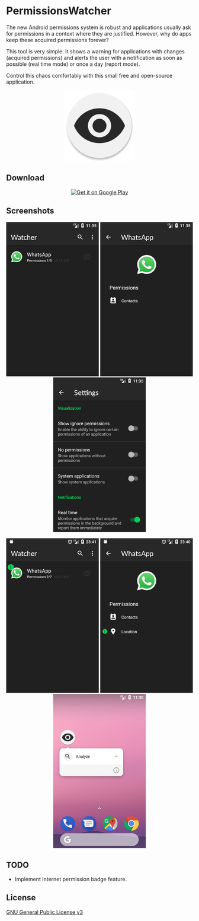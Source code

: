 # PermissionsWatcher
The new Android permissions system is robust and applications usually ask for permissions in a context where they are justified. However, why do apps keep these acquired permissions forever?

This tool is very simple. It shows a warning for applications with changes (acquired permissions) and alerts the user with a notification as soon as possible (real time mode) or once a day (report mode).

Control this chaos comfortably with this small free and open-source application.

<p align="center">
  <img src="dev/icon.png?raw=true" alt="Permissions Watcher"/>
</p>

## Download

<p align="center"><a href="https://play.google.com/store/apps/details?id=io.github.nfdz.permissionswatcher">
  <img width="250" src="https://play.google.com/intl/en_us/badges/images/generic/en_badge_web_generic.png?raw=true" alt="Get it on Google Play"/>
</a></p>

## Screenshots

<p align="center">
  <img src="dev/screenshots/1.png?raw=true" width="250" alt="Screenshot 1"/>
  <img src="dev/screenshots/2.png?raw=true" width="250" alt="Screenshot 2"/>
  <img src="dev/screenshots/3.png?raw=true" width="250" alt="Screenshot 3"/>
</p>
<p align="center">
  <img src="dev/screenshots/4.png?raw=true" width="250" alt="Screenshot 4"/>
  <img src="dev/screenshots/5.png?raw=true" width="250" alt="Screenshot 5"/>
  <img src="dev/screenshots/6.png?raw=true" width="250" alt="Screenshot 6"/>
</p>

## TODO
* Implement Internet permission badge feature.

## License

[GNU General Public License v3](https://www.gnu.org/licenses/gpl-3.0.en.html "GNU General Public License v3")
